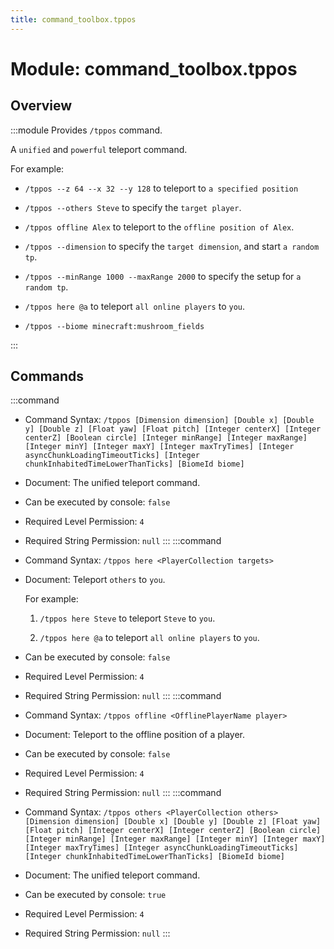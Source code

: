 ```yaml
---
title: command_toolbox.tppos
---
```



# Module: command_toolbox.tppos

## Overview
:::module
  Provides `/tppos` command.
  
  A `unified` and `powerful` teleport command.
  
  
  
  For example:
  
  - `/tppos --z 64 --x 32 --y 128` to teleport to `a specified position`
  
  - `/tppos --others Steve` to specify the `target player`.
  
  - `/tppos offline Alex` to teleport to the `offline position of Alex`.
  
  - `/tppos --dimension` to specify the `target dimension`, and start `a random tp`.
  
  - `/tppos --minRange 1000 --maxRange 2000` to specify the setup for `a random tp`.
  
  - `/tppos here @a` to teleport `all online players` to `you`.
  
  - `/tppos --biome minecraft:mushroom_fields`


:::
## Commands
:::command
- Command Syntax: `/tppos [Dimension dimension] [Double x] [Double y] [Double z] [Float yaw] [Float pitch] [Integer centerX] [Integer centerZ] [Boolean circle] [Integer minRange] [Integer maxRange] [Integer minY] [Integer maxY] [Integer maxTryTimes] [Integer asyncChunkLoadingTimeoutTicks] [Integer chunkInhabitedTimeLowerThanTicks] [BiomeId biome]`
- Document:   The unified teleport command.


- Can be executed by console: `false`
- Required Level Permission: `4`
- Required String Permission: `null`
:::
:::command
- Command Syntax: `/tppos here <PlayerCollection targets>`
- Document:   Teleport `others` to `you`.
  
  
  
  For example:
  
  1. `/tppos here Steve` to teleport `Steve` to `you`.
  
  2. `/tppos here @a` to teleport `all online players` to `you`.


- Can be executed by console: `false`
- Required Level Permission: `4`
- Required String Permission: `null`
:::
:::command
- Command Syntax: `/tppos offline <OfflinePlayerName player>`
- Document:   Teleport to the offline position of a player.


- Can be executed by console: `false`
- Required Level Permission: `4`
- Required String Permission: `null`
:::
:::command
- Command Syntax: `/tppos others <PlayerCollection others> [Dimension dimension] [Double x] [Double y] [Double z] [Float yaw] [Float pitch] [Integer centerX] [Integer centerZ] [Boolean circle] [Integer minRange] [Integer maxRange] [Integer minY] [Integer maxY] [Integer maxTryTimes] [Integer asyncChunkLoadingTimeoutTicks] [Integer chunkInhabitedTimeLowerThanTicks] [BiomeId biome]`
- Document:   The unified teleport command.


- Can be executed by console: `true`
- Required Level Permission: `4`
- Required String Permission: `null`
:::
